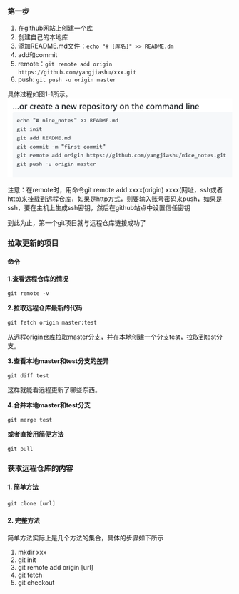 ### 第一步
1. 在github网站上创建一个库
2. 创建自己的本地库
3. 添加README.md文件：`echo "# [库名]" >> README.dm`
4. add和commit
5. remote：`git remote add origin https://github.com/yangjiashu/xxx.git`
6. push: `git push -u origin master`

具体过程如图1-1所示。
![使用git的第一步](./images/img1-1.png)

注意：在remote时，用命令git remote add xxxx(origin) xxxx(网址，ssh或者http)来挂载到远程仓库，如果是http方式，则要输入账号密码来push，如果是ssh，要在主机上生成ssh密钥，然后在github站点中设置信任密钥

到此为止，第一个git项目就与远程仓库链接成功了

### 拉取更新的项目

#### 命令

**1.查看远程仓库的情况**

`git remote -v`

**2.拉取远程仓库最新的代码**

`git fetch origin master:test`

从远程origin仓库拉取master分支，并在本地创建一个分支test，拉取到test分支。

**3.查看本地master和test分支的差异**

`git diff test`

这样就能看远程更新了哪些东西。

**4.合并本地master和test分支**

`git merge test`

**或者直接用简便方法**

`git pull`

### 获取远程仓库的内容

#### 1. 简单方法

`git clone [url]`

#### 2. 完整方法

简单方法实际上是几个方法的集合，具体的步骤如下所示

1. mkdir xxx
2. git init
3. git remote add origin [url]
4. git fetch
5. git checkout